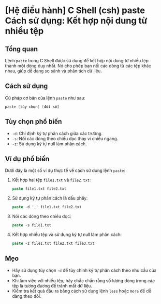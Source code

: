 # [Hệ điều hành] C Shell (csh) paste Cách sử dụng: Kết hợp nội dung từ nhiều tệp

## Tổng quan
Lệnh `paste` trong C Shell được sử dụng để kết hợp nội dung từ nhiều tệp thành một dòng duy nhất. Nó cho phép bạn nối các dòng từ các tệp khác nhau, giúp dễ dàng so sánh và phân tích dữ liệu.

## Cách sử dụng
Cú pháp cơ bản của lệnh `paste` như sau:
```
paste [tùy chọn] [đối số]
```

## Tùy chọn phổ biến
- `-d`: Chỉ định ký tự phân cách giữa các trường.
- `-s`: Nối các dòng theo chiều dọc thay vì chiều ngang.
- `-z`: Sử dụng ký tự null làm phân cách.

## Ví dụ phổ biến
Dưới đây là một số ví dụ thực tế về cách sử dụng lệnh `paste`:

1. Kết hợp hai tệp `file1.txt` và `file2.txt`:
   ```csh
   paste file1.txt file2.txt
   ```

2. Sử dụng ký tự phân cách là dấu phẩy:
   ```csh
   paste -d ',' file1.txt file2.txt
   ```

3. Nối các dòng theo chiều dọc:
   ```csh
   paste -s file1.txt
   ```

4. Kết hợp nhiều tệp và sử dụng ký tự null làm phân cách:
   ```csh
   paste -z file1.txt file2.txt file3.txt
   ```

## Mẹo
- Hãy sử dụng tùy chọn `-d` để tùy chỉnh ký tự phân cách theo nhu cầu của bạn.
- Khi làm việc với nhiều tệp, hãy chắc chắn rằng số lượng dòng trong các tệp là tương đương để tránh mất dữ liệu.
- Kiểm tra kết quả đầu ra bằng cách sử dụng lệnh `less` hoặc `more` để dễ dàng theo dõi.